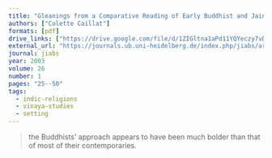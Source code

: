 ```yaml
---
title: "Gleanings from a Comparative Reading of Early Buddhist and Jaina Texts"
authors: ["Colette Caillat"]
formats: [pdf]
drive_links: ["https://drive.google.com/file/d/1ZIGltna1aPd11YQYeczy7vDxca3j5UFD/view?usp=drivesdk"]
external_url: "https://journals.ub.uni-heidelberg.de/index.php/jiabs/article/download/8930/2823/8724"
journal: jiabs
year: 2003
volume: 26
number: 1
pages: "25--50"
tags:
  - indic-religions
  - vinaya-studies
  - setting
---
```


> the Buddhists' approach appears to have been much bolder than that of most of their contemporaries.

